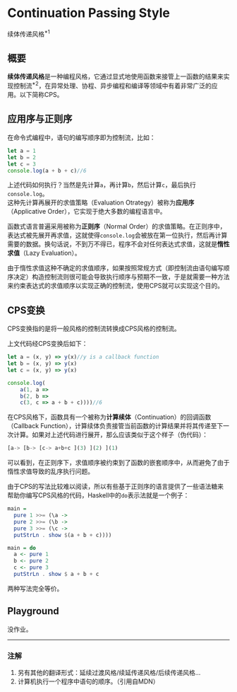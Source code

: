# Continuation Passing Style

续体传递风格$^{*1}$

## 概要

**续体传递风格**是一种编程风格，它通过显式地使用函数来接管上一函数的结果来实现控制流$^{*2}$，在异常处理、协程、异步编程和编译等领域中有着非常广泛的应用。以下简称CPS。

## 应用序与正则序

在命令式编程中，语句的编写顺序即为控制流，比如：

```JavaScript
let a = 1
let b = 2
let c = 3
console.log(a + b + c)//6
```

上述代码如何执行？当然是先计算`a`，再计算`b`，然后计算`c`，最后执行`console.log`。  
这种先计算再展开的求值策略（Evaluation Otrategy）被称为**应用序**（Applicative Order），它实现于绝大多数的编程语言中。

函数式语言普遍采用被称为**正则序**（Normal Order）的求值策略。在正则序中，表达式被先展开再求值，这就使得`console.log`会被放在第一位执行，然后再计算需要的数据。换句话说，不到万不得已，程序不会对任何表达式求值，这就是**惰性求值**（Lazy Evaluation）。

由于惰性求值这种不确定的求值顺序，如果按照常规方式（即控制流由语句编写顺序决定）构造控制流则很可能会导致执行顺序与预期不一致，于是就需要一种方法来约束表达式的求值顺序以实现正确的控制流，使用CPS就可以实现这个目的。

## CPS变换

CPS变换指的是将一般风格的控制流转换成CPS风格的控制流。

上文代码经CPS变换后如下：

```JavaScript
let a = (x, y) => y(x)//y is a callback function
let b = (x, y) => y(x)
let c = (x, y) => y(x)

console.log(
    a(1, a => 
    b(2, b => 
    c(3, c => a + b + c))))//6
```

在CPS风格下，函数具有一个被称为**计算续体**（Continuation）的回调函数（Callback Function），计算续体负责接管当前函数的计算结果并将其传递至下一次计算。如果对上述代码进行展开，那么应该类似于这个样子（伪代码）：

```JavaScript
[a-> [b-> [c-> a+b+c ](3) ](2) ](1)
```

可以看到，在正则序下，求值顺序被约束到了函数的嵌套顺序中，从而避免了由于惰性求值导致的乱序执行问题。

由于CPS的写法比较难以阅读，所以有些基于正则序的语言提供了一些语法糖来帮助你编写CPS风格的代码，Haskell中的`do`表示法就是一个例子：

```Haskell
main = 
  pure 1 >>= (\a -> 
  pure 2 >>= (\b -> 
  pure 3 >>= (\c -> 
  putStrLn . show $(a + b + c))))

main = do
  a <- pure 1
  b <- pure 2
  c <- pure 3
  putStrLn . show $ a + b + c
```

两种写法完全等价。

## Playground

没作业。

---

### 注解

1. 另有其他的翻译形式：延续过渡风格/续延传递风格/后续传递风格...
2. 计算机执行一个程序中语句的顺序。（引用自MDN）
